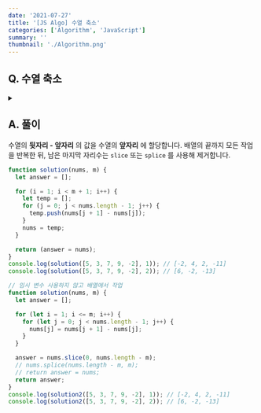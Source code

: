 ```yaml
---
date: '2021-07-27'
title: '[JS Algo] 수열 축소'
categories: ['Algorithm', 'JavaScript']
summary: ''
thumbnail: './Algorithm.png'
---
```


## Q. 수열 축소

<details>
<summary></summary>
<div markdown="1">

길이가 N인 수열이 주어지면 인접한 두 수의 차이를 이용해 길이가 N-1인 수열을 만듭니다. <br>
ex) [5, 3, 7, 9, -2]라면 [(3-5), (7-3), (9-7), (-2-9)] => [-2, 4, 2, -11]로 수열의 길이를 줄일 수 있습니다. <br>
N길이의 수열이 주어지면 M번의 길이축소작업을 한 결과를 구해 반환해야 합니다.

</div>
</details>

## A. 풀이

수열의 **뒷자리 - 앞자리** 의 값을 수열의 **앞자리** 에 할당합니다. 배열의 끝까지 모든 작업을 반복한 뒤, 남은 마지막 자리수는 `slice` 또는 `splice` 를 사용해 제거합니다.

```javascript
function solution(nums, m) {
  let answer = [];

  for (i = 1; i < m + 1; i++) {
    let temp = [];
    for (j = 0; j < nums.length - 1; j++) {
      temp.push(nums[j + 1] - nums[j]);
    }
    nums = temp;
  }

  return (answer = nums);
}
console.log(solution([5, 3, 7, 9, -2], 1)); // [-2, 4, 2, -11]
console.log(solution([5, 3, 7, 9, -2], 2)); // [6, -2, -13]

// 임시 변수 사용하지 않고 배열에서 작업
function solution(nums, m) {
  let answer = [];

  for (let i = 1; i <= m; i++) {
    for (let j = 0; j < nums.length - 1; j++) {
      nums[j] = nums[j + 1] - nums[j];
    }
  }

  answer = nums.slice(0, nums.length - m);
  // nums.splice(nums.length - m, m);
  // return answer = nums;
  return answer;
}
console.log(solution2([5, 3, 7, 9, -2], 1)); // [-2, 4, 2, -11]
console.log(solution2([5, 3, 7, 9, -2], 2)); // [6, -2, -13]
```
